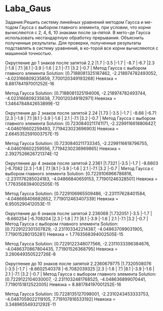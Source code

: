 # Laba_Gaus
Задание:Решить систему линейных уравнений методом Гаусса и ме-тодом 
Гаусса с выбором главного элемента, при условии, что корни вычисляются с 2, 4, 6, 10 знаками после
за-пятой. В мето¬де Гаусса использовать нестандартную обработку прерывания. 
Объяснить полученные результаты. Для проверки, полученные результаты подставлять
в систему уравнений, в ко-торой все корни вычисляются с машинной точностью.

Округление до 1 знаков после запятой
2.2 |1.7 |-3.5 |-1.7 |
-8.7 |-6.7 |2.3 |-1.8 |
7.1 |8.1 |-3.9 |-1.6 |
2.1 |-7.1 |3.2 |-0.7 |
Метод Гаусса с выбором главного элемента
Solution: [0.7188081325187462, -2.218974782493052, -4.023166809235859, 7.700120349193268]
Невязка = 8.881784197001252E-16

Метод Гаусса
Solution: [0.7188081325194006, -2.218974782493744, -4.023166809235638, 7.700120349192971]
Невязка = 1.3464784842653899E-12

Округление до 2 знаков после запятой
2.24 |1.73 |-3.5 |-1.7 |
-8.66 |-6.71 |2.3 |-1.8 |
7.1 |8.1 |-3.9 |-1.6 |
2.1 |-7.1 |3.2 |-0.7 |
Метод Гаусса с выбором главного элемента
Solution: [0.7230840211741171, -2.2299116618806427, -4.046016602259493, 7.719423023696903]
Невязка = 2.6645352591003757E-15

Метод Гаусса
Solution: [0.7230840211733345, -2.2299116618796755, -4.046016602259556, 7.7194230236969865]
Невязка = 2.3927526626721374E-12

Округление до 4 знаков после запятой
2.2361 |1.7321 |-3.5 |-1.7 |
-8.6603 |-6.7082 |2.3 |-1.8 |
7.1 |8.1 |-3.9 |-1.6 |
2.1 |-7.1 |3.2 |-0.7 |
Метод Гаусса с выбором главного элемента
Solution: [0.7229106966786816, -2.2311176285024183, -4.04866840659153, 7.71901246328501]
Невязка = 1.7763568394002505E-15

Метод Гаусса
Solution: [0.7229106965509486, -2.231117628401584, -4.048668406682652, 7.719012463407339]
Невязка = 6.9505290412053E-11

Округление до 6 знаков после запятой
2.236068 |1.732051 |-3.5 |-1.7 |
-8.660254 |-6.708204 |2.3 |-1.8 |
7.1 |8.1 |-3.9 |-1.6 |
2.1 |-7.1 |3.2 |-0.7 |
Метод Гаусса с выбором главного элемента
Solution: [0.7229122301307829, -2.231103342214387, -4.048637099031905, 7.719015280135281]
Невязка = 1.7763568394002505E-15

Метод Гаусса
Solution: [0.7229122348077566, -2.2311033396384676, -4.0486370867804435, 7.71901526368795]
Невязка = 3.260649350522726E-8

Округление до 10 знаков после запятой
2.2360679775 |1.7320508076 |-3.5 |-1.7 |
-8.6602540378 |-6.7082039325 |2.3 |-1.8 |
7.1 |8.1 |-3.9 |-1.6 |
2.1 |-7.1 |3.2 |-0.7 |
Метод Гаусса с выбором главного элемента
Solution: [0.7229122104030007, -2.2311032481768525, -4.048636899070441, 7.7190151812522005]
Невязка = 8.881784197001252E-16

Метод Гаусса
Solution: [0.7228135127098001, -2.2310243453333753, -4.0487059022119105, 7.719107816533192]
Невязка = 3.348965549321292E-11

